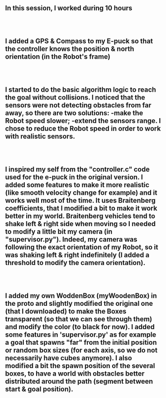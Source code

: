 ## **In this session, I worked during 10 hours**
<br> <br>

## I added a GPS & Compass to my E-puck so that the controller knows the position & north orientation (in the Robot's frame)
<br> <br>

## I started to do the basic algorithm logic to reach the goal without collisions. I noticed that the sensors were not detecting obstacles from far away, so there are two solutions: -make the Robot speed slower; -extend the sensors range. I chose to reduce the Robot speed in order to work with realistic sensors.
<br> <br>

## I inspired my self from the "controller.c" code used for the e-puck in the original version. I added some features to make it more realistic (like smooth velocity change for example) and it works well most of the time. It uses Braitenberg coefficients, that I modified a bit to make it work better in my world. Braitenberg vehicles tend to shake left & right side when moving so I needed to modify a little bit my camera (in "supervisor.py"). Indeed, my camera was following the exact orientation of my Robot, so it was shaking left & right indefinitely (I added a threshold to modify the camera orientation).
<br> <br>

## I added my own WoddenBox (myWoodenBox) in the proto and slightly modified the original one (that I downloaded) to make the Boxes transparent (so that we can see through them) and modify the color (to black for now). I added some features in 'supervisor.py' as for example a goal that spawns "far" from the initial position or random box sizes (for each axis, so we do not necessarily have cubes anymore). I also modified a bit the spawn position of the several boxes, to have a world with obstacles better distributed around the path (segment between start & goal position).
<br>
